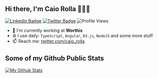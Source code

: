 ## Hi there, I'm Caio Rolla 👨🏻‍💻

[![Linkedin Badge](https://img.shields.io/badge/-Caio%20Rolla-0072b1?style=flat&logo=Linkedin&logoColor=white)](https://www.linkedin.com/in/caio-rolla/ "Connect on LinkedIn")
[![Twitter Badge](https://img.shields.io/badge/-@caio_rolla-00acee?style=flat&logo=Twitter&logoColor=white)](https://twitter.com/intent/follow?screen_name=caio_rolla "Follow on Twitter")
![Profile Views](https://komarev.com/ghpvc/?username=CaioRolla&color=blue)


- 🏢 I'm currently working at **Worthix**
- ⚙️ I use daily: `TypeScript`, `Angular`, `D3.js`, `NodeJS` and some more stuff
- 📫 Reach me: [twitter.com/caio_rolla](https://twitter.com/caio_rolla)

## Some of my Github Public Stats

[![My Github Stats](https://github-readme-stats.vercel.app/api?username=CaioRolla&show_icons=true&title_color=fff&icon_color=79ff97&text_color=9f9f9f&bg_color=151515)](https://github.com/CaioRolla)